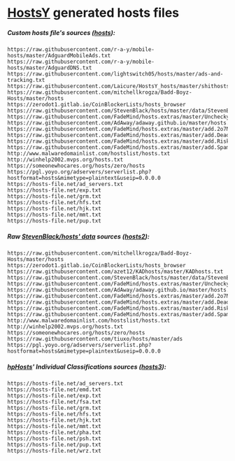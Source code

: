# [HostsY](https://github.com/Laicure/HostsY) generated hosts files

##### Custom hosts file's sources ([hosts](https://bitbucket.org/Laicure/public/downloads/hosts)):
```
https://raw.githubusercontent.com/r-a-y/mobile-hosts/master/AdguardMobileAds.txt
https://raw.githubusercontent.com/r-a-y/mobile-hosts/master/AdguardDNS.txt
https://raw.githubusercontent.com/lightswitch05/hosts/master/ads-and-tracking.txt
https://raw.githubusercontent.com/Laicure/HostsY_hosts/master/shithosts
https://raw.githubusercontent.com/mitchellkrogza/Badd-Boyz-Hosts/master/hosts
https://zerodot1.gitlab.io/CoinBlockerLists/hosts_browser
https://raw.githubusercontent.com/StevenBlack/hosts/master/data/StevenBlack/hosts
https://raw.githubusercontent.com/FadeMind/hosts.extras/master/UncheckyAds/hosts
https://raw.githubusercontent.com/AdAway/adaway.github.io/master/hosts.txt
https://raw.githubusercontent.com/FadeMind/hosts.extras/master/add.2o7Net/hosts
https://raw.githubusercontent.com/FadeMind/hosts.extras/master/add.Dead/hosts
https://raw.githubusercontent.com/FadeMind/hosts.extras/master/add.Risk/hosts
https://raw.githubusercontent.com/FadeMind/hosts.extras/master/add.Spam/hosts
http://www.malwaredomainlist.com/hostslist/hosts.txt
http://winhelp2002.mvps.org/hosts.txt
https://someonewhocares.org/hosts/zero/hosts
https://pgl.yoyo.org/adservers/serverlist.php?hostformat=hosts&mimetype=plaintext&useip=0.0.0.0
https://hosts-file.net/ad_servers.txt
https://hosts-file.net/exp.txt
https://hosts-file.net/grm.txt
https://hosts-file.net/hfs.txt
https://hosts-file.net/hjk.txt
https://hosts-file.net/mmt.txt
https://hosts-file.net/pup.txt
```
##### Raw [StevenBlack/hosts' data](https://github.com/StevenBlack/hosts/tree/master/data) sources ([hosts2](https://bitbucket.org/Laicure/public/downloads/hosts2)):
```
https://raw.githubusercontent.com/mitchellkrogza/Badd-Boyz-Hosts/master/hosts
https://zerodot1.gitlab.io/CoinBlockerLists/hosts_browser
https://raw.githubusercontent.com/azet12/KADhosts/master/KADhosts.txt
https://raw.githubusercontent.com/StevenBlack/hosts/master/data/StevenBlack/hosts
https://raw.githubusercontent.com/FadeMind/hosts.extras/master/UncheckyAds/hosts
https://raw.githubusercontent.com/AdAway/adaway.github.io/master/hosts.txt
https://raw.githubusercontent.com/FadeMind/hosts.extras/master/add.2o7Net/hosts
https://raw.githubusercontent.com/FadeMind/hosts.extras/master/add.Dead/hosts
https://raw.githubusercontent.com/FadeMind/hosts.extras/master/add.Risk/hosts
https://raw.githubusercontent.com/FadeMind/hosts.extras/master/add.Spam/hosts
http://www.malwaredomainlist.com/hostslist/hosts.txt
http://winhelp2002.mvps.org/hosts.txt
https://someonewhocares.org/hosts/zero/hosts
https://raw.githubusercontent.com/tiuxo/hosts/master/ads
https://pgl.yoyo.org/adservers/serverlist.php?hostformat=hosts&mimetype=plaintext&useip=0.0.0.0
```
##### [hpHosts](https://hosts-file.net/?s=Download)' _Individual Classifications_ sources ([hosts3](https://bitbucket.org/Laicure/public/downloads/hosts3)):
```
https://hosts-file.net/ad_servers.txt
https://hosts-file.net/emd.txt
https://hosts-file.net/exp.txt
https://hosts-file.net/fsa.txt
https://hosts-file.net/grm.txt
https://hosts-file.net/hfs.txt
https://hosts-file.net/hjk.txt
https://hosts-file.net/mmt.txt
https://hosts-file.net/pha.txt
https://hosts-file.net/psh.txt
https://hosts-file.net/pup.txt
https://hosts-file.net/wrz.txt
```
